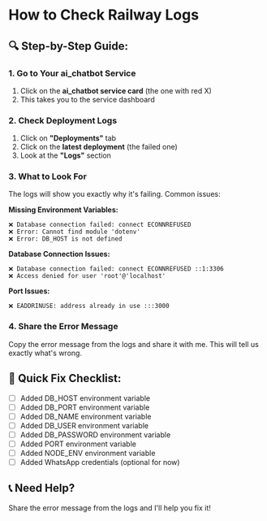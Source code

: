 # How to Check Railway Logs

## **🔍 Step-by-Step Guide:**

### **1. Go to Your ai_chatbot Service**
1. Click on the **ai_chatbot service card** (the one with red X)
2. This takes you to the service dashboard

### **2. Check Deployment Logs**
1. Click on **"Deployments"** tab
2. Click on the **latest deployment** (the failed one)
3. Look at the **"Logs"** section

### **3. What to Look For**
The logs will show you exactly why it's failing. Common issues:

**Missing Environment Variables:**
```
❌ Database connection failed: connect ECONNREFUSED
❌ Error: Cannot find module 'dotenv'
❌ Error: DB_HOST is not defined
```

**Database Connection Issues:**
```
❌ Database connection failed: connect ECONNREFUSED ::1:3306
❌ Access denied for user 'root'@'localhost'
```

**Port Issues:**
```
❌ EADDRINUSE: address already in use :::3000
```

### **4. Share the Error Message**
Copy the error message from the logs and share it with me. This will tell us exactly what's wrong.

## **🚀 Quick Fix Checklist:**

- [ ] Added DB_HOST environment variable
- [ ] Added DB_PORT environment variable  
- [ ] Added DB_NAME environment variable
- [ ] Added DB_USER environment variable
- [ ] Added DB_PASSWORD environment variable
- [ ] Added PORT environment variable
- [ ] Added NODE_ENV environment variable
- [ ] Added WhatsApp credentials (optional for now)

## **📞 Need Help?**
Share the error message from the logs and I'll help you fix it!

